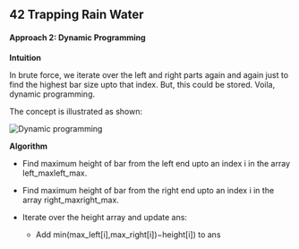 ## 42 Trapping Rain Water









#### Approach 2: Dynamic Programming

**Intuition**

In brute force, we iterate over the left and right parts again and again just to find the highest bar size upto that index. But, this could be stored. Voila, dynamic programming.

The concept is illustrated as shown:

![Dynamic programming](https://leetcode.com/articles/Figures/42/trapping_rain_water.png)

**Algorithm**

- Find maximum height of bar from the left end upto an index i in the array left_maxleft_max.

- Find maximum height of bar from the right end upto an index i in the array right_maxright_max.

- Iterate over the height array and update ans:

  - Add min(max_left[i],max_right[i])−height[i]) to ans
